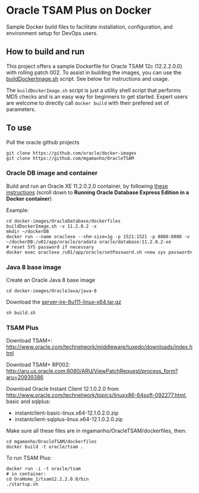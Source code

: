 Oracle TSAM Plus on Docker
===============
Sample Docker build files to facilitate installation, configuration, and environment setup for DevOps users.

## How to build and run
This project offers a sample Dockerfile for Oracle TSAM 12c (12.2.2.0.0) with rolling patch 002. To assist in building the images, you can use the [buildDockerImage.sh](dockerfiles/buildDockerImage.sh) script. See below for instructions and usage.

The `buildDockerImage.sh` script is just a utility shell script that performs MD5 checks and is an easy way for beginners to get started. Expert users are welcome to directly call `docker build` with their prefered set of parameters.

## To use
Pull the oracle github projects

	git clone https://github.com/oracle/docker-images
	git clone https://github.com/mgamanho/OracleTSAM
  
### Oracle DB image and container

Build and run an Oracle XE 11.2.0.2.0 container, by following [these instructions](https://github.com/oracle/docker-images/tree/master/OracleDatabase) (scroll down to **Running Oracle Database Express Edition in a Docker container**)

Example:

	cd docker-images/OracleDatabase/dockerfiles
	buildDockerImage.sh -v 11.2.0.2 -x
	mkdir ~/dockerDB
 	docker run --name oraclexe --shm-size=1g -p 1521:1521 -p 8080:8080 -v ~/dockerDB:/u01/app/oracle/oradata oracle/database:11.2.0.2-xe
	# reset SYS password if necessary
	docker exec oraclexe /u01/app/oracle/setPassword.sh <new sys password>

### Java 8 base image

Create an Oracle Java 8 base image 

	cd docker-images/OracleJava/java-8

Download the [server-jre-8u111-linux-x64.tar.gz](http://www.oracle.com/technetwork/java/javase/downloads/server-jre8-downloads-2133154.html)

	sh build.sh

### TSAM Plus

Download TSAM+: http://www.oracle.com/technetwork/middleware/tuxedo/downloads/index.html

Download TSAM+ RP002: http://aru.us.oracle.com:8080/ARU/ViewPatchRequest/process_form?aru=20939386

Download Oracle Instant Client 12.1.0.2.0 from http://www.oracle.com/technetwork/topics/linuxx86-64soft-092277.html, basic and sqlplus:
* instantclient-basic-linux.x64-12.1.0.2.0.zip
* instantclient-sqlplus-linux.x64-12.1.0.2.0.zip

Make sure all these files are in mgamanho/OracleTSAM/dockerfiles, then:

	cd mgamanho/OracleTSAM/dockerfiles
	docker build -t oracle/tsam .

To run TSAM Plus:

	docker run -i -t oracle/tsam 
	# in container:
	cd OraHome_1/tsam12.2.2.0.0/bin
	./startup.sh
  
